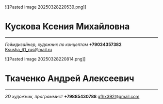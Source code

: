
![[Pasted image 20250328220539.png]]
# Кускова Ксения Михайловна
  ---
*Геймдизайнер, художник по концептам*
**+79034357382** Ksusha_61_rus@mail.ru




![[Pasted image 20250328220814.png]]
# Ткаченко Андрей Алексеевич
---
*3D художник, программист*
**+79885430788** gfhx392@gmail.com